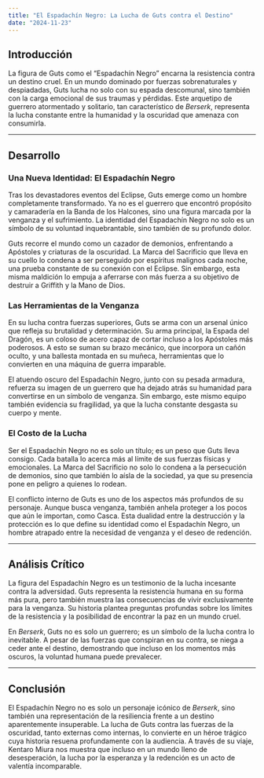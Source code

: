 ```yaml
---
title: "El Espadachín Negro: La Lucha de Guts contra el Destino"
date: "2024-11-23"
---
```

## Introducción

La figura de Guts como el “Espadachín Negro” encarna la resistencia contra un destino cruel. En un mundo dominado por fuerzas sobrenaturales y despiadadas, Guts lucha no solo con su espada descomunal, sino también con la carga emocional de sus traumas y pérdidas. Este arquetipo de guerrero atormentado y solitario, tan característico de *Berserk*, representa la lucha constante entre la humanidad y la oscuridad que amenaza con consumirla.

---

## Desarrollo

### Una Nueva Identidad: El Espadachín Negro
Tras los devastadores eventos del Eclipse, Guts emerge como un hombre completamente transformado. Ya no es el guerrero que encontró propósito y camaradería en la Banda de los Halcones, sino una figura marcada por la venganza y el sufrimiento. La identidad del Espadachín Negro no solo es un símbolo de su voluntad inquebrantable, sino también de su profundo dolor.

Guts recorre el mundo como un cazador de demonios, enfrentando a Apóstoles y criaturas de la oscuridad. La Marca del Sacrificio que lleva en su cuello lo condena a ser perseguido por espíritus malignos cada noche, una prueba constante de su conexión con el Eclipse. Sin embargo, esta misma maldición lo empuja a aferrarse con más fuerza a su objetivo de destruir a Griffith y la Mano de Dios.

### Las Herramientas de la Venganza
En su lucha contra fuerzas superiores, Guts se arma con un arsenal único que refleja su brutalidad y determinación. Su arma principal, la Espada del Dragón, es un coloso de acero capaz de cortar incluso a los Apóstoles más poderosos. A esto se suman su brazo mecánico, que incorpora un cañón oculto, y una ballesta montada en su muñeca, herramientas que lo convierten en una máquina de guerra imparable.

El atuendo oscuro del Espadachín Negro, junto con su pesada armadura, refuerza su imagen de un guerrero que ha dejado atrás su humanidad para convertirse en un símbolo de venganza. Sin embargo, este mismo equipo también evidencia su fragilidad, ya que la lucha constante desgasta su cuerpo y mente.

### El Costo de la Lucha
Ser el Espadachín Negro no es solo un título; es un peso que Guts lleva consigo. Cada batalla lo acerca más al límite de sus fuerzas físicas y emocionales. La Marca del Sacrificio no solo lo condena a la persecución de demonios, sino que también lo aísla de la sociedad, ya que su presencia pone en peligro a quienes lo rodean.

El conflicto interno de Guts es uno de los aspectos más profundos de su personaje. Aunque busca venganza, también anhela proteger a los pocos que aún le importan, como Casca. Esta dualidad entre la destrucción y la protección es lo que define su identidad como el Espadachín Negro, un hombre atrapado entre la necesidad de venganza y el deseo de redención.

---

## Análisis Crítico

La figura del Espadachín Negro es un testimonio de la lucha incesante contra la adversidad. Guts representa la resistencia humana en su forma más pura, pero también muestra las consecuencias de vivir exclusivamente para la venganza. Su historia plantea preguntas profundas sobre los límites de la resistencia y la posibilidad de encontrar la paz en un mundo cruel.

En *Berserk*, Guts no es solo un guerrero; es un símbolo de la lucha contra lo inevitable. A pesar de las fuerzas que conspiran en su contra, se niega a ceder ante el destino, demostrando que incluso en los momentos más oscuros, la voluntad humana puede prevalecer.

---

## Conclusión

El Espadachín Negro no es solo un personaje icónico de *Berserk*, sino también una representación de la resiliencia frente a un destino aparentemente insuperable. La lucha de Guts contra las fuerzas de la oscuridad, tanto externas como internas, lo convierte en un héroe trágico cuya historia resuena profundamente con la audiencia. A través de su viaje, Kentaro Miura nos muestra que incluso en un mundo lleno de desesperación, la lucha por la esperanza y la redención es un acto de valentía incomparable.
